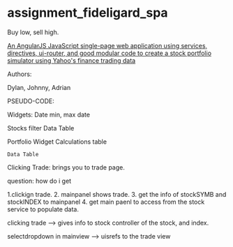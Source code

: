 # assignment_fideligard_spa
Buy low, sell high.

[An AngularJS JavaScript single-page web application using services, directives, ui-router, and good modular code to create a stock portfolio simulator using Yahoo's finance trading data](http://www.vikingcodeschool.com)

Authors:

Dylan, Johnny, Adrian

PSEUDO-CODE:


Widgets:
  Date
    min, max date

  Stocks
    filter
    Data Table

  Portfolio Widget
    Calculations table

    Data Table

Clicking Trade:
  brings you to trade page.

  question: how do i get 

1.clickign trade.
2. mainpanel shows trade.
3. get the info of stockSYMB and stockINDEX to mainpanel
4. get main paenl to access from the stock service to populate data.

clicking trade --> gives info to stock controller
of the stock, and index.

selectdropdown in mainview --> uisrefs to the trade view